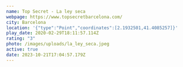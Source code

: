 ```yaml
---
name: Top Secret - La ley seca
webpage: https://www.topsecretbarcelona.com/
city: Barcelona
location: '{"type":"Point","coordinates":[2.1932501,41.4085257]}'
play_date: 2020-02-29T18:11:57.114Z
rating: "3"
photo: /images/uploads/la_ley_seca.jpeg
active: true
date: 2023-10-21T17:04:57.179Z
---
```

